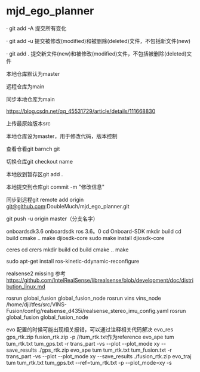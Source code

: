 # mjd_ego_planner


·  git add -A  提交所有变化


·  git add -u  提交被修改(modified)和被删除(deleted)文件，不包括新文件(new)


·  git add .  提交新文件(new)和被修改(modified)文件，不包括被删除(deleted)文件


本地仓库默认为master

远程仓库为main


同步本地仓库为main


https://blog.csdn.net/qq_45531729/article/details/111668830


上传最原始版本src


本地仓库设为master，用于修改代码，版本控制


查看仓看git barnch git


切换仓库git checkout name


本地放到暂存区git add .


本地提交到仓库git commit -m "修改信息"


同步到远程git remote add origin git@github.com:DoubleMuch/mjd_ego_planner.git


git push -u origin master（分支名字）



onboardsdk3.6
onboardsdk ros 3.6。0
cd Onboard-SDK 
mkdir build
cd build
cmake ..
make djiosdk-core
sudo make install djiosdk-core


ceres 
cd crers
    mkdir build
    cd build
    cmake ..
    make 


sudo apt-get install ros-kinetic-ddynamic-reconfigure


realsense2 missing
参考
https://github.com/IntelRealSense/librealsense/blob/development/doc/distribution_linux.md


rosrun global_fusion global_fusion_node 
rosrun vins vins_node /home/dji/tfes/src/VINS-Fusion/config/realsense_d435i/realsense_stereo_imu_config.yaml
rosrun global_fusion global_fusion_node 


evo 
配置的时候可能出现相关报错，可以通过注释相关代码解决
evo_res gps_rtk.zip fusion_rtk.zip  -p
//tum_rtk.txt作为reference
evo_ape tum tum_rtk.txt  tum_gps.txt   -r trans_part -vs --plot --plot_mode xy --save_results ./gps_rtk.zip
evo_ape tum tum_rtk.txt  tum_fusion.txt   -r trans_part -vs --plot --plot_mode xy --save_results ./fusion_rtk.zip
evo_traj tum tum_rtk.txt tum_gps.txt --ref=tum_rtk.txt -p --plot_mode=xy -s



